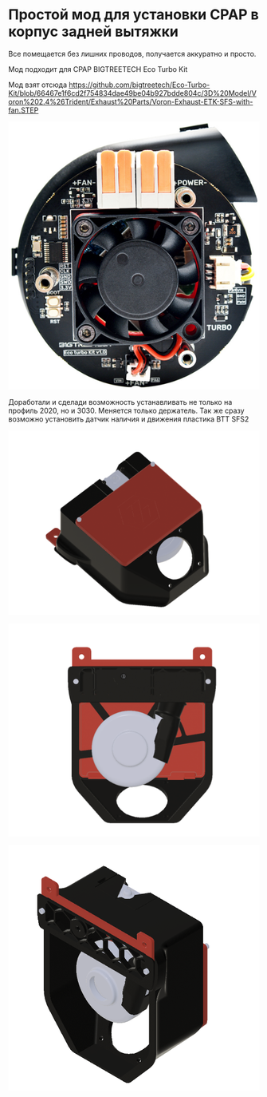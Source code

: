 # Простой мод для установки CPAP в корпус задней вытяжки

Все помещается без лишних проводов, получается аккуратно и просто.

Мод подходит для CPAP BIGTREETECH Eco Turbo Kit

Мод взят отсюда https://github.com/bigtreetech/Eco-Turbo-Kit/blob/66467e1f6cd2f754834dae49be04b927bdde804c/3D%20Model/Voron%202.4%26Trident/Exhaust%20Parts/Voron-Exhaust-ETK-SFS-with-fan.STEP

![Image alt](https://github.com/deflord/3def/blob/main/STL/Моды/CPAP/BTT%20Eco%20Turbo%20Kit/IMG/eco_turbo_kit.png?raw=true)

Доработали и сделади возможность устанавливать не только на профиль 2020, но и 3030. Меняется только держатель.
Так же сразу возможно установить датчик наличия и движения пластика BTT SFS2

![Image alt](https://github.com/deflord/3def/blob/main/STL/Моды/CPAP/BTT%20Eco%20Turbo%20Kit/IMG/1.png?raw=true)

![Image alt](https://github.com/deflord/3def/blob/main/STL/Моды/CPAP/BTT%20Eco%20Turbo%20Kit/IMG/2.png?raw=true)

![Image alt](https://github.com/deflord/3def/blob/main/STL/Моды/CPAP/BTT%20Eco%20Turbo%20Kit/IMG/3.png?raw=true)